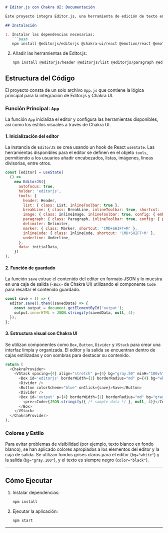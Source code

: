 
```markdown
# Editor.js con Chakra UI: Documentación

Este proyecto integra Editor.js, una herramienta de edición de texto en bloques, con Chakra UI para el diseño y estilo de la interfaz de usuario. Se utilizan varias herramientas de Editor.js y se gestionan con componentes de Chakra UI para ofrecer una experiencia interactiva y responsiva.

## Instalación

1. Instalar las dependencias necesarias:
   ```bash
   npm install @editorjs/editorjs @chakra-ui/react @emotion/react @emotion/styled framer-motion
   ```

2. Añadir las herramientas de Editor.js:
   ```bash
   npm install @editorjs/header @editorjs/list @editorjs/paragraph @editorjs/delimiter @editorjs/inline-code @editorjs/marker @editorjs/underline editorjs-break-line editorjs-inline-image
   ```

## Estructura del Código

El proyecto consta de un solo archivo `App.js` que contiene la lógica principal para la integración de Editor.js y Chakra UI.

### Función Principal: `App`

La función `App` inicializa el editor y configura las herramientas disponibles, así como los estilos visuales a través de Chakra UI.

#### 1. Inicialización del editor

La instancia de `EditorJS` se crea usando un hook de React `useState`. Las herramientas disponibles para el editor se definen en el objeto `tools`, permitiendo a los usuarios añadir encabezados, listas, imágenes, líneas divisorias, entre otros.

```javascript
const [editor] = useState(
  () =>
    new EditorJS({
      autofocus: true,
      holder: 'editorjs',
      tools: {
        header: Header,
        list: { class: List, inlineToolbar: true },
        breakLine: { class: BreakLine, inlineToolbar: true, shortcut: 'CMD+SHIFT+ENTER' },
        image: { class: InlineImage, inlineToolbar: true, config: { embed: { display: true } } },
        paragraph: { class: Paragraph, inlineToolbar: true, config: { preserveBlank: true } },
        delimiter: Delimiter,
        marker: { class: Marker, shortcut: 'CMD+SHIFT+M' },
        inlineCode: { class: InlineCode, shortcut: 'CMD+SHIFT+M' },
        underline: Underline,
      },
      data: initialData,
    })
);
```

#### 2. Función de guardado

La función `save` extrae el contenido del editor en formato JSON y lo muestra en una caja de salida (`<Box>` de Chakra UI) utilizando el componente `Code` para resaltar el contenido guardado.

```javascript
const save = () => {
  editor.save().then((savedData) => {
    const output = document.getElementById('output');
    output.innerHTML = JSON.stringify(savedData, null, 4);
  });
};
```

#### 3. Estructura visual con Chakra UI

Se utilizan componentes como `Box`, `Button`, `Divider` y `VStack` para crear una interfaz limpia y organizada. El editor y la salida se encuentran dentro de cajas estilizadas y con sombras para destacar su contenido.

```javascript
return (
  <ChakraProvider>
    <VStack spacing={4} align="stretch" p={4} bg="gray.50" minH="100vh">
      <Box id='editorjs' borderWidth={1} borderRadius="md" p={4} bg="white" boxShadow="md" color="black" />
      <Divider />
      <Button colorScheme="blue" onClick={save}>Save</Button>
      <Divider />
      <Box id='output' p={4} borderWidth={1} borderRadius="md" bg="gray.100" color="black" overflowX="auto">
        <pre><Code>{JSON.stringify({ /* sample data */ }, null, 4)}</Code></pre>
      </Box>
    </VStack>
  </ChakraProvider>
);
```

### Colores y Estilo

Para evitar problemas de visibilidad (por ejemplo, texto blanco en fondo blanco), se han aplicado colores apropiados a los elementos del editor y la caja de salida. Se utilizan fondos grises claros para el editor (`bg="white"`) y la salida (`bg="gray.100"`), y el texto es siempre negro (`color="black"`).

---

## Cómo Ejecutar

1. Instalar dependencias:
   ```bash
   npm install
   ```

2. Ejecutar la aplicación:
   ```bash
   npm start
   ```

---

